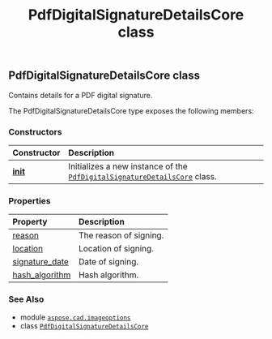 ﻿---
title: PdfDigitalSignatureDetailsCore class
second_title: Aspose.CAD for Python via .NET API References
description: 
type: docs
weight: 260
url: /python-net/aspose.cad.imageoptions/pdfdigitalsignaturedetailscore/
is_root: false
---

## PdfDigitalSignatureDetailsCore class

Contains details for a PDF digital signature.



The PdfDigitalSignatureDetailsCore type exposes the following members:

### Constructors
| Constructor | Description |
| :- | :- |
| [__init__](/cad/python-net/aspose.cad.imageoptions/pdfdigitalsignaturedetailscore/__init__/#str-str-str-str-DateTime-aspose.cad.imageoptions.PdfDigitalSignatureHashAlgorithmCore) | Initializes a new instance of the [`PdfDigitalSignatureDetailsCore`](/cad/python-net/aspose.cad.imageoptions/pdfdigitalsignaturedetailscore) class. |


### Properties
| Property | Description |
| :- | :- |
| [reason](/cad/python-net/aspose.cad.imageoptions/pdfdigitalsignaturedetailscore/reason) | The reason of signing. |
| [location](/cad/python-net/aspose.cad.imageoptions/pdfdigitalsignaturedetailscore/location) | Location of signing. |
| [signature_date](/cad/python-net/aspose.cad.imageoptions/pdfdigitalsignaturedetailscore/signature_date) | Date of signing. |
| [hash_algorithm](/cad/python-net/aspose.cad.imageoptions/pdfdigitalsignaturedetailscore/hash_algorithm) | Hash algorithm. |



### See Also
* module [`aspose.cad.imageoptions`](..)
* class [`PdfDigitalSignatureDetailsCore`](/cad/python-net/aspose.cad.imageoptions/pdfdigitalsignaturedetailscore)
